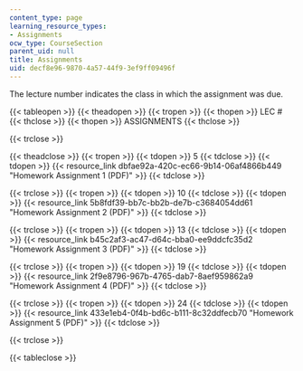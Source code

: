 ```yaml
---
content_type: page
learning_resource_types:
- Assignments
ocw_type: CourseSection
parent_uid: null
title: Assignments
uid: decf8e96-9870-4a57-44f9-3ef9ff09496f
---
```


The lecture number indicates the class in which the assignment was due.

{{< tableopen >}}
{{< theadopen >}}
{{< tropen >}}
{{< thopen >}}
LEC #
{{< thclose >}}
{{< thopen >}}
ASSIGNMENTS
{{< thclose >}}

{{< trclose >}}

{{< theadclose >}}
{{< tropen >}}
{{< tdopen >}}
5
{{< tdclose >}}
{{< tdopen >}}
{{< resource_link dbfae92a-420c-ec66-9b14-06af4866b449 "Homework Assignment 1 (PDF)" >}}
{{< tdclose >}}

{{< trclose >}}
{{< tropen >}}
{{< tdopen >}}
10
{{< tdclose >}}
{{< tdopen >}}
{{< resource_link 5b8fdf39-bb7c-bb2b-de7b-c3684054dd61 "Homework Assignment 2 (PDF)" >}}
{{< tdclose >}}

{{< trclose >}}
{{< tropen >}}
{{< tdopen >}}
13
{{< tdclose >}}
{{< tdopen >}}
{{< resource_link b45c2af3-ac47-d64c-bba0-ee9ddcfc35d2 "Homework Assignment 3 (PDF)" >}}
{{< tdclose >}}

{{< trclose >}}
{{< tropen >}}
{{< tdopen >}}
19
{{< tdclose >}}
{{< tdopen >}}
{{< resource_link 2f9e8796-967b-4765-dab7-8aef959862a9 "Homework Assignment 4 (PDF)" >}}
{{< tdclose >}}

{{< trclose >}}
{{< tropen >}}
{{< tdopen >}}
24
{{< tdclose >}}
{{< tdopen >}}
{{< resource_link 433e1eb4-0f4b-bd6c-b111-8c32ddfecb70 "Homework Assignment 5 (PDF)" >}}
{{< tdclose >}}

{{< trclose >}}

{{< tableclose >}}